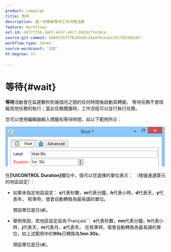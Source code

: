 ```yaml
---
product: campaign
title: 等待
description: 進一步瞭解等待工作流程活動
feature: Workflows
exl-id: 4872f756-14d7-4e37-a9cf-b929c77e34ca
source-git-commit: b666535f7f82d1b8c2da4fbce1bc25cf8d39d187
workflow-type: tm+mt
source-wordcount: '192'
ht-degree: 1%

---
```


# 等待{#wait}



**等待**&#x200B;活動會在延遲數秒到幾個月之間的任何時間後啟動其轉變。 等待任務不會阻礙其他任務的執行；當此任務擱置時，工作流程可以並行執行任務。

您可以使用編輯器輸入標籤和等待時間，如以下範例所示：

![](assets/edit_wait.png)

在&#x200B;**[!UICONTROL Duration]**&#x200B;欄位中，值可以您選擇的單位表示： （根據運運算元的地區設定）：

* 如果未指定地區設定： **s**&#x200B;代表秒數，**m**&#x200B;代表分鐘，**h**&#x200B;代表小時，**d**&#x200B;代表天，**y**&#x200B;代表年。 核準時，值會自動轉換為最易讀的單位。

  預設單位是日(**d**)。

* 舉例來說，若地區設定設為&#39;Français&#39;： **s**&#x200B;代表秒數，**mn**&#x200B;代表分鐘，**h**&#x200B;代表小時，**j**&#x200B;代表天，**m**&#x200B;代表月，**a**&#x200B;代表年。 在核準時，值會自動轉換為最易讀的單位，如上述範例中的&#x200B;**90s**&#x200B;已轉換為&#x200B;**1mn 30s**。

  預設單位是日(**d**)。
